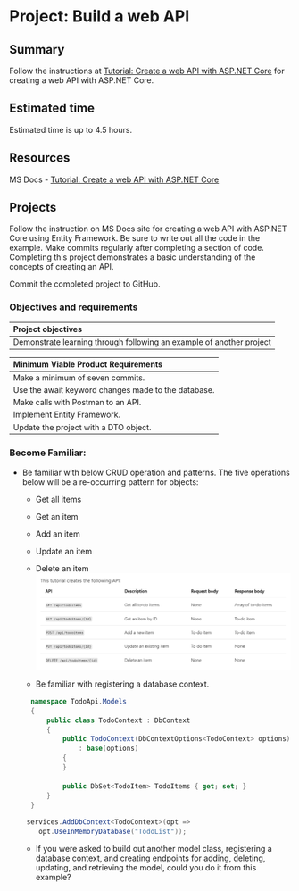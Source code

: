 #  Project: Build a web API
## Summary
Follow the instructions at [Tutorial: Create a web API with ASP.NET Core](https://docs.microsoft.com/en-us/aspnet/core/tutorials/first-web-api?view=aspnetcore-5.0&tabs=visual-studio) for creating a web API with ASP.NET Core.

## Estimated time
Estimated time is up to 4.5 hours.

## Resources
MS Docs - [Tutorial: Create a web API with ASP.NET Core](https://docs.microsoft.com/en-us/aspnet/core/tutorials/first-web-api?view=aspnetcore-5.0&tabs=visual-studio)

## Projects
Follow the instruction on MS Docs site for creating a web API with ASP.NET Core using Entity Framework.  Be sure to write out all the code in the example.  Make commits regularly after completing a section of code.  Completing this project demonstrates a basic understanding of the concepts of creating an API.

Commit the completed project to GitHub.

### Objectives and requirements
| Project objectives |
| :-- |
| Demonstrate learning through following an example of another project |

| Minimum Viable Product Requirements |
| :-- |
| Make a minimum of seven commits. |
| Use the await keyword changes made to the database. |
| Make calls with Postman to an API. |
| Implement Entity Framework. |
| Update the project with a DTO object. |

### Become Familiar:

- Be familiar with below CRUD operation and patterns.  The five operations below will be a re-occurring pattern for objects:
  - Get all items
  - Get an item
  - Add an item
  - Update an item
  - Delete an item
  ![Crud operations](./img/crud-operations.png)

  - Be familiar with registering a database context.
  ```csharp
    namespace TodoApi.Models
    {
        public class TodoContext : DbContext
        {
            public TodoContext(DbContextOptions<TodoContext> options)
                : base(options)
            {
            }

            public DbSet<TodoItem> TodoItems { get; set; }
        }
    }
    ```
    ```csharp
     services.AddDbContext<TodoContext>(opt =>
        opt.UseInMemoryDatabase("TodoList"));
    ```

    - If you were asked to build out another model class, registering a database context, and creating endpoints for adding, deleting, updating, and retrieving the model, could you do it from this example?



